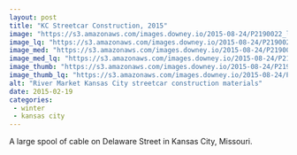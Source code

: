 ```yaml
---
layout: post
title: "KC Streetcar Construction, 2015"
image: "https://s3.amazonaws.com/images.downey.io/2015-08-24/P2190022_large.jpg"
image_lq: "https://s3.amazonaws.com/images.downey.io/2015-08-24/P2190022_large_lq.jpg"
image_med: "https://s3.amazonaws.com/images.downey.io/2015-08-24/P2190022_medium.jpg"
image_med_lq: "https://s3.amazonaws.com/images.downey.io/2015-08-24/P2190022_medium_lq.jpg"
image_thumb: "https://s3.amazonaws.com/images.downey.io/2015-08-24/P2190022_thumb.jpg"
image_thumb_lq: "https://s3.amazonaws.com/images.downey.io/2015-08-24/P2190022_thumb_lq.jpg"
alt: "River Market Kansas City streetcar construction materials"
date: 2015-02-19
categories:
 - winter
 - kansas city
---
```


A large spool of cable on Delaware Street in Kansas City, Missouri.
